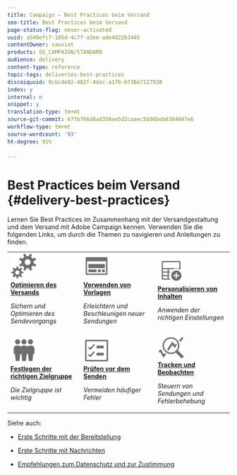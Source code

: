```yaml
---
title: Campaign – Best Practices beim Versand
seo-title: Best Practices beim Versand
page-status-flag: never-activated
uuid: a540efc7-105d-4c7f-a2ee-ade4d22b3445
contentOwner: sauviat
products: SG_CAMPAIGN/STANDARD
audience: delivery
content-type: reference
topic-tags: deliveries-best-practices
discoiquuid: 0cbc4e92-482f-4dac-a1fb-b738e7127938
index: y
internal: n
snippet: y
translation-type: tm+mt
source-git-commit: 67fbf66d8ad358ae5d2caaec5b90beb6304047e6
workflow-type: tm+mt
source-wordcount: '93'
ht-degree: 91%

---
```



# Best Practices beim Versand {#delivery-best-practices}

Lernen Sie Best Practices im Zusammenhang mit der Versandgestaltung und dem Versand mit Adobe Campaign kennen. Verwenden Sie die folgenden Links, um durch die Themen zu navigieren und Anleitungen zu finden.

<table>
<tr>
  <td>
    <a href="optimize-delivery.md">
      <img alt="Optimieren" src="assets/do-not-localize/optimize.svg" width="60px"/>
    </a>
    <div>
      <a href="optimize-delivery.md">
    <strong>Optimieren des Versands</strong>
    </a>
    </div>
    <p>
    <em>Sichern und Optimieren des Sendevorgangs</em>
    <p>
  </td>
   <td>
    <a href="use-templates.md">
      <img alt="Vorlagen" src="assets/do-not-localize/design.svg" width="60px"/>
    </a>
    <div>
      <a href="use-templates.md">
    <strong>Verwenden von Vorlagen</strong>
    </a>
    </div>
    <p>
    <em>Erleichtern und Beschleunigen neuer Sendungen</em>
    <p>
  </td>
  <td>
    <a href="design-and-personalize.md">
      <img alt="Design" src="assets/do-not-localize/custom.svg" width="60px"/>
    </a>
    <div>
      <a href="design-and-personalize.md">
    <strong>Personalisieren von Inhalten</strong>
    </a>
    </div>
    <p>
    <em>Anwenden der richtigen Einstellungen</em>
    <p>
  </td>
</tr>
<tr>
  <td>
    <a href="define-the-right-audience.md">
      <img alt="Zielgruppe" src="assets/do-not-localize/profiles.svg" width="60px"/>
    </a>
    <div>
      <a href="define-the-right-audience.md">
    <strong>Festlegen der richtigen Zielgruppe</strong>
    </a>
    </div>
    <p>
    <em>Die Zielgruppe ist wichtig</em>
    <p>
  </td>
   <td>
    <a href="check-before-sending.md">
      <img alt="Prüfen" src="assets/do-not-localize/start.svg" width="60px"/>
    </a>
    <div>
      <a href="check-before-sending.md">
    <strong>Prüfen vor dem Senden</strong>
    </a>
    </div>
    <p>
    <em>Vermeiden häufiger Fehler</em>
    <p>
  </td>
  <td>
    <a href="track-and-monitor.md">
      <img alt="Optimieren" src="assets/do-not-localize/troubleshoot.svg" width="60px"/>
    </a>
    <div>
      <a href="track-and-monitor.md">
    <strong>Tracken und Beobachten</strong>
    </a>
    </div>
    <p>
    <em>Steuern von Sendungen und Fehlerbehebung</em>
    <p>
  </td>
</tr>
</table>

Siehe auch:

* [Erste Schritte mit der Bereitstellung](../../sending/using/about-deliverability.md)

* [Erste Schritte mit Nachrichten](../../channels/using/get-started-communication-channels.md)

* [Empfehlungen zum Datenschutz und zur Zustimmung](../../start/using/privacy.md)
